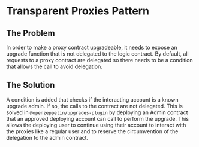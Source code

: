 # Transparent Proxies Pattern

## The Problem
In order to make a proxy contract upgradeable, it needs to expose an upgrade function that is not delegated to the logic contract. By default, all requests to a proxy contract are delegated so there needs to be a condition that allows the call to avoid delegation. 

## The Solution
A condition is added that checks if the interacting account is a known upgrade admin. If so, the calls to the contract are not delegated. This is solved in `@openzeppelin/upgrades-plugin` by deploying an Admin contract that an approved deploying account can call to perform the upgrade. This allows the deploying user to continue using their account to interact with the proxies like a regular user and to reserve the circumvention of the delegation to the admin contract.